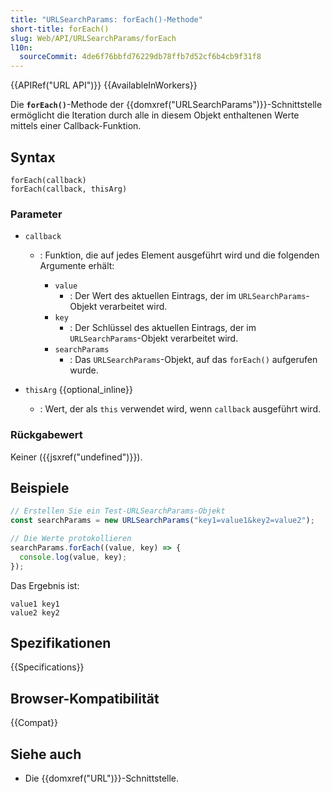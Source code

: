 ```yaml
---
title: "URLSearchParams: forEach()-Methode"
short-title: forEach()
slug: Web/API/URLSearchParams/forEach
l10n:
  sourceCommit: 4de6f76bbfd76229db78ffb7d52cf6b4cb9f31f8
---
```


{{APIRef("URL API")}} {{AvailableInWorkers}}

Die **`forEach()`**-Methode der {{domxref("URLSearchParams")}}-Schnittstelle ermöglicht die Iteration durch alle in diesem Objekt enthaltenen Werte mittels einer Callback-Funktion.

## Syntax

```js-nolint
forEach(callback)
forEach(callback, thisArg)
```

### Parameter

- `callback`

  - : Funktion, die auf jedes Element ausgeführt wird und die folgenden Argumente erhält:

    - `value`
      - : Der Wert des aktuellen Eintrags, der im `URLSearchParams`-Objekt verarbeitet wird.
    - `key`
      - : Der Schlüssel des aktuellen Eintrags, der im `URLSearchParams`-Objekt verarbeitet wird.
    - `searchParams`
      - : Das `URLSearchParams`-Objekt, auf das `forEach()` aufgerufen wurde.

- `thisArg` {{optional_inline}}
  - : Wert, der als `this` verwendet wird, wenn `callback` ausgeführt wird.

### Rückgabewert

Keiner ({{jsxref("undefined")}}).

## Beispiele

```js
// Erstellen Sie ein Test-URLSearchParams-Objekt
const searchParams = new URLSearchParams("key1=value1&key2=value2");

// Die Werte protokollieren
searchParams.forEach((value, key) => {
  console.log(value, key);
});
```

Das Ergebnis ist:

```plain
value1 key1
value2 key2
```

## Spezifikationen

{{Specifications}}

## Browser-Kompatibilität

{{Compat}}

## Siehe auch

- Die {{domxref("URL")}}-Schnittstelle.
